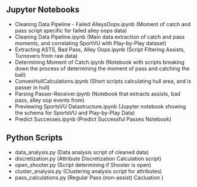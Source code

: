 Jupyter Notebooks
-----------------

* Cleaning Data Pipeline - Failed AlleysOops.ipynb	(Moment of catch and pass script specific for failed alley oops data)
* Cleaning Data Pipeline.ipynb	(Main data extraction of catch and pass moments, and correlating SportVU with Play-by-Play dataset)
* Extracting ASTS, Bad Pass, Alley Oops.ipynb	(Script Filtering Assists, Turnovers from raw data)
* Determining Moment of Catch.ipynb	(Notebook with scripts breaking down the process of determining the moment of pass and catching the ball)
* ConvexHullCalculations.ipynb	(Short scripts calculating hull area, and is passer in hull)
* Parsing Passer-Receiver.ipynb	(Notebook that extracts assists, bad pass, alley oop events from)
* Previewing SportsVU Datastructure.ipynb	(Jupyter notebook showing the schema for SportsVU and Play-by-Play Data)
* Predict Successes.ipynb (Predict Successful Passes Notebook)

Python Scripts
--------------

* data_analysis.py	(Data analysis script of cleaned data)
* discretization.py	(Attribute Discretization Calculation script)
* open_shooter.py	(Script determining if Shooter is open) 
* cluster_analysis.py	(Clustering analysis script for attributes)
* pass_calculations.py (Regular Pass (non-assist) Cacluation )
